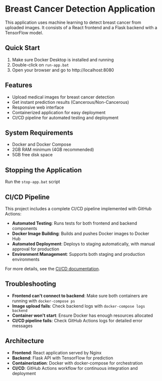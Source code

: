 # Breast Cancer Detection Application

This application uses machine learning to detect breast cancer from uploaded images. It consists of a React frontend and a Flask backend with a TensorFlow model.

## Quick Start

1. Make sure Docker Desktop is installed and running
2. Double-click on `run-app.bat`
3. Open your browser and go to http://localhost:8080

## Features

- Upload medical images for breast cancer detection
- Get instant prediction results (Cancerous/Non-Cancerous)
- Responsive web interface
- Containerized application for easy deployment
- CI/CD pipeline for automated testing and deployment

## System Requirements

- Docker and Docker Compose
- 2GB RAM minimum (4GB recommended)
- 5GB free disk space

## Stopping the Application

Run the `stop-app.bat` script

## CI/CD Pipeline

This project includes a complete CI/CD pipeline implemented with GitHub Actions:

- **Automated Testing**: Runs tests for both frontend and backend components
- **Docker Image Building**: Builds and pushes Docker images to Docker Hub
- **Automated Deployment**: Deploys to staging automatically, with manual approval for production
- **Environment Management**: Supports both staging and production environments

For more details, see the [CI/CD documentation](CI_CD_README.md).

## Troubleshooting

- **Frontend can't connect to backend**: Make sure both containers are running with `docker-compose ps`
- **Image upload fails**: Check backend logs with `docker-compose logs backend`
- **Container won't start**: Ensure Docker has enough resources allocated
- **CI/CD pipeline fails**: Check GitHub Actions logs for detailed error messages

## Architecture

- **Frontend**: React application served by Nginx
- **Backend**: Flask API with TensorFlow for prediction
- **Containerization**: Docker with docker-compose for orchestration
- **CI/CD**: GitHub Actions workflow for continuous integration and deployment
